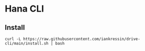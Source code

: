 # Hana CLI

## Install

`curl -L https://raw.githubusercontent.com/iankressin/drive-cli/main/install.sh | bash`

